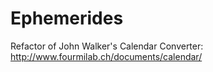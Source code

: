 Ephemerides
===========

Refactor of John Walker's Calendar Converter:
http://www.fourmilab.ch/documents/calendar/
